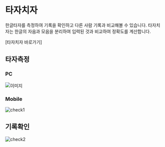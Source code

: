 # 타자치자

한글타자를 측정하여 기록을 확인하고 다른 사람 기록과 비교해볼 수 있습니다.
타자치자는 한글의 자음과 모음을 분리하여 입력된 것과 비교하여 정확도를 계산합니다.

[타자치자 바로가기]

## 타자측정
### PC
![이미지](https://img1.daumcdn.net/thumb/R1280x0/?scode=mtistory2&fname=https%3A%2F%2Fblog.kakaocdn.net%2Fdn%2Fb3m8GI%2Fbtq1py94X7u%2FOwyBk6aoXyu39gZLVxtw8k%2Fimg.gif)

### Mobile
![check1](https://user-images.githubusercontent.com/68520394/114343491-f0aaed00-9b98-11eb-8e06-403ac185e75d.gif)


## 기록확인
![check2](https://user-images.githubusercontent.com/68520394/114343233-737f7800-9b98-11eb-903a-3f70896bb4a4.gif)

